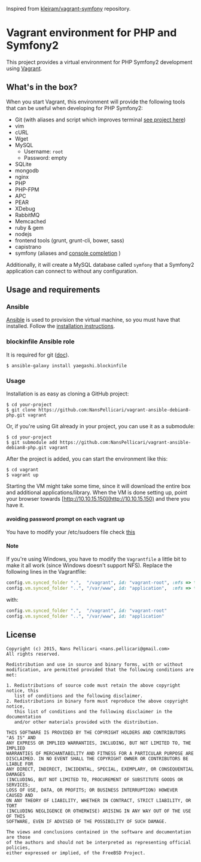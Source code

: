 Inspired from [kleiram/vagrant-symfony](https://github.com/kleiram/vagrant-symfony.git) repository.

# Vagrant environment for PHP and Symfony2

This project provides a virtual environment for PHP Symfony2 development using
[Vagrant](https://www.vagrantup.com).

## What's in the box?

When you start Vagrant, this environment will provide the following tools
that can be useful when developing for PHP Symfony2:

- Git (with aliases and script which improves terminal [see project here](https://github.com/NansPellicari/git-config))
- vim
- cURL
- Wget
- MySQL
  * Username: `root`
  * Password: empty
- SQLite
- mongodb
- nginx
- PHP
- PHP-FPM
- APC
- PEAR
- XDebug
- RabbitMQ
- Memcached
- ruby & gem
- nodejs
- frontend tools (grunt, grunt-cli, bower, sass)
- capistrano
- symfony (aliases and [console completion](https://github.com/jaytaph/SFConsole) )

Additionally, it will create a MySQL database called `symfony` that a Symfony2
application can connect to without any configuration.

## Usage and requirements

### Ansible

[Ansible](http://ansible.com) is used to provision the virtual machine, so you
must have that installed. Follow the
[installation instructions](http://docs.ansible.com/intro_installation.html#installation).

### blockinfile Ansible role

It is required for git ([doc](https://galaxy.ansible.com/list#/roles/1475)).

```
$ ansible-galaxy install yaegashi.blockinfile
```

### Usage

Installation is as easy as cloning a GitHub project:

```
$ cd your-project
$ git clone https://github.com:NansPellicari/vagrant-ansible-debian8-php.git vagrant
```

Or, if you're using Git already in your project, you can use it as a submodule:

```
$ cd your-project
$ git submodule add https://github.com:NansPellicari/vagrant-ansible-debian8-php.git vagrant
```

After the project is added, you can start the environment like this:

```
$ cd vagrant
$ vagrant up
```

Starting the VM might take some time, since it will download the entire box
and additional applications/library. When the VM is done setting up, point
your browser towards [http://10.10.15.150](http://10.10.15.150) and there you
have it.

#### avoiding password prompt on each vagrant up

You have to modify your /etc/sudoers file
check [this](http://docs.vagrantup.com/v2/synced-folders/nfs.html)

#### Note

If you're using Windows, you have to modify the `Vagrantfile` a little bit to
make it all work (since Windows doesn't support NFS). Replace the following
lines in the Vagrantfile:

```ruby
config.vm.synced_folder ".",  "/vagrant", id: "vagrant-root", :nfs => true
config.vm.synced_folder "..", "/var/www", id: "application",  :nfs => true
```

with:

```ruby
config.vm.synced_folder ".",  "/vagrant", id: "vagrant-root"
config.vm.synced_folder "..", "/var/www", id: "application"
```

## License

```
Copyright (c) 2015, Nans Pellicari <nans.pellicari@gmail.com>
All rights reserved.

Redistribution and use in source and binary forms, with or without
modification, are permitted provided that the following conditions are met:

1. Redistributions of source code must retain the above copyright notice, this
   list of conditions and the following disclaimer.
2. Redistributions in binary form must reproduce the above copyright notice,
   this list of conditions and the following disclaimer in the documentation
   and/or other materials provided with the distribution.

THIS SOFTWARE IS PROVIDED BY THE COPYRIGHT HOLDERS AND CONTRIBUTORS "AS IS" AND
ANY EXPRESS OR IMPLIED WARRANTIES, INCLUDING, BUT NOT LIMITED TO, THE IMPLIED
WARRANTIES OF MERCHANTABILITY AND FITNESS FOR A PARTICULAR PURPOSE ARE
DISCLAIMED. IN NO EVENT SHALL THE COPYRIGHT OWNER OR CONTRIBUTORS BE LIABLE FOR
ANY DIRECT, INDIRECT, INCIDENTAL, SPECIAL, EXEMPLARY, OR CONSEQUENTIAL DAMAGES
(INCLUDING, BUT NOT LIMITED TO, PROCUREMENT OF SUBSTITUTE GOODS OR SERVICES;
LOSS OF USE, DATA, OR PROFITS; OR BUSINESS INTERRUPTION) HOWEVER CAUSED AND
ON ANY THEORY OF LIABILITY, WHETHER IN CONTRACT, STRICT LIABILITY, OR TORT
(INCLUDING NEGLIGENCE OR OTHERWISE) ARISING IN ANY WAY OUT OF THE USE OF THIS
SOFTWARE, EVEN IF ADVISED OF THE POSSIBILITY OF SUCH DAMAGE.

The views and conclusions contained in the software and documentation are those
of the authors and should not be interpreted as representing official policies,
either expressed or implied, of the FreeBSD Project.
```
